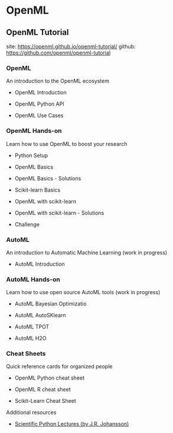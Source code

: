 # OpenML




## OpenML Tutorial

site: https://openml.github.io/openml-tutorial/
github: https://github.com/openml/openml-tutorial

### OpenML

An introduction to the OpenML ecosystem

- OpenML Introduction

- OpenML Python API

- OpenML Use Cases

  

### OpenML Hands-on

Learn how to use OpenML to boost your research

- Python Setup

- OpenML Basics

- OpenML Basics - Solutions

- Scikit-learn Basics

- OpenML with scikit-learn

- OpenML with scikit-learn - Solutions

- Challenge

  

### AutoML

An introduction to Automatic Machine Learning (work in progress)

- AutoML Introduction

  

### AutoML Hands-on

Learn how to use open source AutoML tools (work in progress)

- AutoML Bayesian Optimizatio

- AutoML AutoSKlearn

- AutoML TPOT

- AutoML H2O

  

### Cheat Sheets

Quick reference cards for organized people

- OpenML Python cheat sheet

- OpenML R cheat sheet

- Scikit-Learn Cheat Sheet

  

Additional resources

- [Scientific Python Lectures (by J.R. Johansson)](https://github.com/jrjohansson/scientific-python-lectures)
